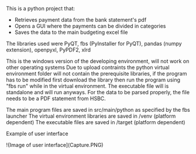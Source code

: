 This is a python project that:

- Retrieves payment data from the bank statement's pdf
- Opens a GUI where the payments can be divided in categories
- Saves the data to the main budgeting excel file

The libraries used were PyQT, fbs (PyInstaller for PyQT), pandas (numpy extension), openpyxl, PyPDF2, xlrd 

This is the windows version of the developing environment, will not work on other operating systems
Due to upload contraints the python virtual environment folder will not contain the prerequisite libraries,
if the program has to be modified first download the library then run the program using "fbs run" while in
the virtual environment.
The executable file will is standalone and will run anyways.
For the data to be parsed properly, the file needs to be a PDF statement from HSBC.

The main program files are saved in src/main/python as specified by the fbs launcher
The virtual environment libraries are saved in /venv (platform dependent)
The executable files are saved in /target (platform dependent)

Example of user interface

!{Image of user interface](Capture.PNG)